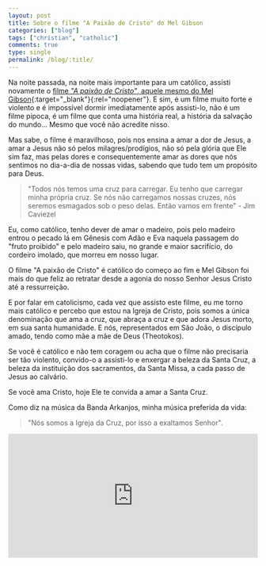 ```yaml
---
layout: post
title: Sobre o filme "A Paixão de Cristo" do Mel Gibson
categories: ["blog"]
tags: ["christian", "catholic"]
comments: true
type: single
permalink: /blog/:title/
---
```


Na noite passada, na noite mais importante para um católico, assisti novamente o [filme _"A paixão de Cristo"_, aquele mesmo do Mel Gibson](https://www.imdb.com/title/tt0335345/){:target="\_blank"}{:rel="noopener"}. E sim, é um filme muito forte e violento e é impossível dormir imediatamente após assisti-lo, não é um filme pipoca, é um filme que conta uma história real, a história da salvação do mundo... Mesmo que você não acredite nisso.

Mas sabe, o filme é maravilhoso, pois nos ensina a amar a dor de Jesus, a amar a Jesus não só pelos milagres/prodígios, não só pela glória que Ele sim faz, mas pelas dores e consequentemente amar as dores que nós sentimos no dia-a-dia de nossas vidas, sabendo que tudo tem um propósito para Deus.

> "Todos nós temos uma cruz para carregar. Eu tenho que carregar minha própria cruz. Se nós não carregamos nossas cruzes, nós seremos esmagados sob o peso delas. Então vamos em frente" - Jim Caviezel

Eu, como católico, tenho dever de amar o madeiro, pois pelo madeiro entrou o pecado lá em Gênesis com Adão e Eva naquela passagem do "fruto proibido" e pelo madeiro saiu, no grande e maior sacrifício, do cordeiro imolado, que morreu em nosso lugar.

O filme "A paixão de Cristo" é católico do começo ao fim e Mel Gibson foi mais do que feliz ao retratar desde a agonia do nosso Senhor Jesus Cristo até a ressurreição.

E por falar em catolicismo, cada vez que assisto este filme, eu me torno mais católico e percebo que estou na Igreja de Cristo, pois somos a única denominação que ama a cruz, que abraça a cruz e que adora Jesus morto, em sua santa humanidade. E nós, representados em São João, o discípulo amado, tendo como mãe a mãe de Deus (Theotokos).

Se você é católico e não tem coragem ou acha que o filme não precisaria ser tão violento, convido-o a assisti-lo e enxergar a beleza da Santa Cruz, a beleza da instituição dos sacramentos, da Santa Missa, a cada passo de Jesus ao calvário.

Se você ama Cristo, hoje Ele te convida a amar a Santa Cruz.

Como diz na música da Banda Arkanjos, minha música preferida da vida:

> "Nós somos a Igreja da Cruz, por isso a exaltamos Senhor".

<iframe src="https://open.spotify.com/embed/track/0hSOiyPzOX3JB3B8Qgvr41" width="100%" height="250" frameborder="0" allowtransparency="true" allow="encrypted-media"></iframe>
